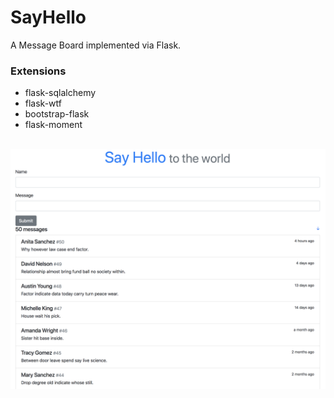 # SayHello
A Message Board implemented via Flask.
<br>

### Extensions
- flask-sqlalchemy
- flask-wtf
- bootstrap-flask
- flask-moment

<br>


<img src="https://github.com/Kungreye/SayHello/blob/master/img/SayHello.png"/>
